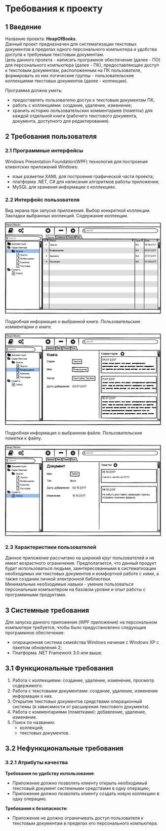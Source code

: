 # **Требования к проекту**

## **1 Введение**

Название проекта: **HeapOfBooks**.  
Данный проект предназначен для систематизации текстовых документов в пределах одного персонального компьютера и удобства доступа к требуемым текстовым документам.  
Цель данного проекта - написать програмное обеспечение (далее - ПО) для персонального компьютера (далее - ПК), предоставляющее доступ к текстовым документам, расположенным на ПК пользователя, формировать из них логические группы - пользовательские коллекциями текстовых документов (далее - коллекции).

Программа должна уметь:
- предоставлять пользователю достук к текстовым документам ПК;
- работь с коллекциями: создание, удаление, изменение;
- хранить историю пользовательских комментариев (пометок) для каждой отдельной книги (рабочего текстового документа, документа, доступного для редактирования). 

## **2 Требования пользователя**

### **2.1 Программные интерфейсы**

Windows  Presentation  Foundation(WPF) технология для построения клиентских приложений Windows:

- язык разметки XAML для построения графической части проекта;
- платформа .NET, C# для написания алгоритмов работы приложения;
- MySQL для хранения информации о коллекциях.
### **2.2 Интерфейс пользователя**

Вид экрана при запуске приложения. Выбор конкретной коллекции. Закладки выбранных коллекций. Содержание коллекции.  

![](Mockup/Main.png)

Подробная информация о выбранной книге. Пользовательские комментарии о книге.   

![](Mockup/InfoBook.png)

Подробная информация о выбранном файле. Пользовательские пометки к файлу.   

![](Mockup/InfoFile.png)

### **2.3 Характеристики пользователей**

Данное приложение рассчитано на широкий круг пользователей и не имеет возрастного ограничения. Предполагается, что данный продукт будет использоваться людьми, заинтересованными в систематизации необходимых им текстовых документов и комфортной работе с ними, а также создании личной электронной библиотеки.   
Минимальные необходимые навыки - умение пользоваться персональным компьютером на базовом уровне и опыт работы с программными продуктами.

## **3 Системные требования**

Для запуска данного приложения (WPF приложения) на персональном компьютере требуется, чтобы было предустановлено следующие программное обеспечение:

- операционная система семейства Windows начиная с Windows XP с пакетом обновления 2;
- Платформа .NET Framework 3.0 или выше.
## **3.1 Функциональные требования**

1. Работа с коллекциями: создание, удаление, изменение, просмотр содержимого.
2. Работа с текстовыми документами: создание, удаление, изменение информации о них.
3. Открытие текстовых документов средствами операционный системы (в зависимости от расширения текстового документа).
4. Работа с комментариями (пометками): добавление, удаление, изменение.
5. Поиск по названию:
    - коллекций;
    - текстовых документов.

## **3.2 Нефункциональные требования**
### 3.2.1 Атрибуты качества

**Требования по удобству использования**:
- Приложение должно позволять клиенту открыть необходимый текстовый документ системными средствами в одну операцию;
- Приложение должно позволять клиенту создать новую коллекцию в одну операцию.

**Требования к безопасности**:
- Приложение не должно ограничивать доступ пользователя к текстовым документам в пределах его персонального компьютера.

